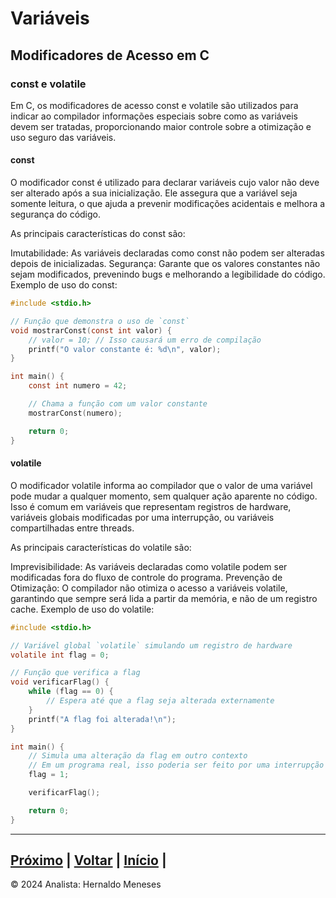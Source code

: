 # Variáveis

## Modificadores de Acesso em C
### const e volatile

Em C, os modificadores de acesso const e volatile são utilizados para indicar ao compilador informações especiais sobre como as variáveis devem ser tratadas, proporcionando maior controle sobre a otimização e uso seguro das variáveis.

#### const

O modificador const é utilizado para declarar variáveis cujo valor não deve ser alterado após a sua inicialização. Ele assegura que a variável seja somente leitura, o que ajuda a prevenir modificações acidentais e melhora a segurança do código.

As principais características do const são:

Imutabilidade: As variáveis declaradas como const não podem ser alteradas depois de inicializadas.
Segurança: Garante que os valores constantes não sejam modificados, prevenindo bugs e melhorando a legibilidade do código.
Exemplo de uso do const:

```c
#include <stdio.h>

// Função que demonstra o uso de `const`
void mostrarConst(const int valor) {
    // valor = 10; // Isso causará um erro de compilação
    printf("O valor constante é: %d\n", valor);
}

int main() {
    const int numero = 42;

    // Chama a função com um valor constante
    mostrarConst(numero);

    return 0;
}
```

#### volatile

O modificador volatile informa ao compilador que o valor de uma variável pode mudar a qualquer momento, sem qualquer ação aparente no código. Isso é comum em variáveis que representam registros de hardware, variáveis globais modificadas por uma interrupção, ou variáveis compartilhadas entre threads.

As principais características do volatile são:

Imprevisibilidade: As variáveis declaradas como volatile podem ser modificadas fora do fluxo de controle do programa.
Prevenção de Otimização: O compilador não otimiza o acesso a variáveis volatile, garantindo que sempre será lida a partir da memória, e não de um registro cache.
Exemplo de uso do volatile:

```c
#include <stdio.h>

// Variável global `volatile` simulando um registro de hardware
volatile int flag = 0;

// Função que verifica a flag
void verificarFlag() {
    while (flag == 0) {
        // Espera até que a flag seja alterada externamente
    }
    printf("A flag foi alterada!\n");
}

int main() {
    // Simula uma alteração da flag em outro contexto
    // Em um programa real, isso poderia ser feito por uma interrupção de hardware
    flag = 1;

    verificarFlag();

    return 0;
}
```

---
[Próximo](https://github.com/HernaldoMeneses/C/blob/main/1-Cap%C3%ADtulo/1.2-Surgimento.md) | [Voltar](https://github.com/HernaldoMeneses/C/blob/main/Others/indice.md) |   [Início](https://github.com/HernaldoMeneses/C/blob/main/README.md) | 
---

&copy; 2024 Analista: Hernaldo Meneses